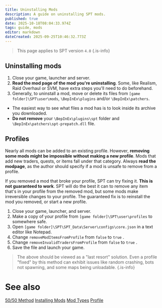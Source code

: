 ```yaml
---
title: Uninstalling Mods
description: A guide on uninstalling SPT mods.
published: true
date: 2025-10-18T08:04:33.974Z
tags: guide, mods
editor: markdown
dateCreated: 2025-09-25T10:46:32.773Z
---
```


> This page applies to SPT version `4.0`
{.is-info}

## Uninstalling mods

1. Close your game, launcher and server.
2. **Read the mod page of the mod you're uninstalling**. Some, like Realism, Raid Overhaul or SVM, have extra steps you'll need to do beforehand.
3. Generally, to uninstall a mod, move or delete its files from `[game folder]\SPT\user\mods`, `\BepInEx\plugins` and/or `\BepInEx\patchers`.
  - The easiest way to see what files a mod has is to look inside its archive you downloaded.
  - **Do not remove** your `\BepInEx\plugins\spt` folder and `\BepInEx\patchers\spt-prepatch.dll` file.


## Profiles

Nearly all mods can be added to an existing profile. However, **removing some mods might be impossible without making a new profile**. Mods that add new traders, quests, or items fall under that category. Always **read the modpage**, as the author should specify if a mod is unsafe to remove from a profile.

If you removed a mod that broke your profile, SPT can try fixing it. **This is not guaranteed to work**. SPT will do the best it can to remove any item that's in your profile from the removed mod, but some mods make irreversible changes to your profile. The guaranteed fix is to reinstall the mod you removed, or start a new profile.

1. Close your game, launcher, and server.
2. Make a copy of your profile from `[game folder]\SPT\user\profiles` to somewhere safe.
3. Open `[game folder]\SPT\SPT_Data\Server\configs\core.json` in a text editor like Notepad.
4. Change `removeModItemsFromProfile` from `false` to `true` .
5. Change `removeInvalidTradersFromProfile` from `false` to `true` .
6. Save the file and launch your game.

> The above should be viewed as a "last resort" solution. Even a profile "fixed" by this method can exhibit issues like random crashing, bots not spawning, and some maps being unloadable.
{.is-info}

# See also
[50/50 Method](/5050-method)
[Installing Mods](/Installing_Mods)
[Mod Types](/Mod_Types)
[Profile](/Profiles)
